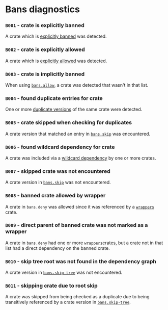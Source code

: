 # Bans diagnostics

### `B001` - crate is explicitly banned

A crate which is [explicitly banned](cfg.md#the-allow-and-deny-fields-optional)
was detected.

### `B002` - crate is explicitly allowed

A crate which is [explicitly allowed](cfg.md#the-allow-and-deny-fields-optional)
was detected.

### `B003` - crate is implicitly banned

When using [`bans.allow`](cfg.md#the-allow-and-deny-fields-optional), a crate
was detected that wasn't in that list.

### `B004` - found duplicate entries for crate

One or more [duplicate versions](cfg.md#the-multiple-versions-field-optional) of
the same crate were detected.

### `B005` - crate skipped when checking for duplicates

A crate version that matched an entry in
[`bans.skip`](cfg.md#the-skip-field-optional) was encountered.

### `B006` - found wildcard dependency for crate

A crate was included via a [wildcard dependency](cfg.md#the-wildcards-field-optional)
by one or more crates.

### `B007` - skipped crate was not encountered

A crate version in [`bans.skip`](cfg.md#the-skip-field-optional) was not
encountered.

### `B008` - banned crate allowed by wrapper

A crate in `bans.deny` was allowed since it was referenced by a [`wrappers`](cfg.md#the-wrappers-field-optional) crate.

### `B009` - direct parent of banned crate was not marked as a wrapper

A crate in `bans.deny` had one or more [`wrappers`](cfg.md#the-wrappers-field-optional)crates, but a crate not in that list had a direct dependency on the banned crate.

### `B010` - skip tree root was not found in the dependency graph

A crate version in [`bans.skip-tree`](cfg.md#the-skip-tree-field-optional) was
not encountered.

### `B011` - skipping crate due to root skip

A crate was skipped from being checked as a duplicate due to being transitively
referenced by a crate version in [`bans.skip-tree`](cfg.md#the-skip-tree-field-optional).

